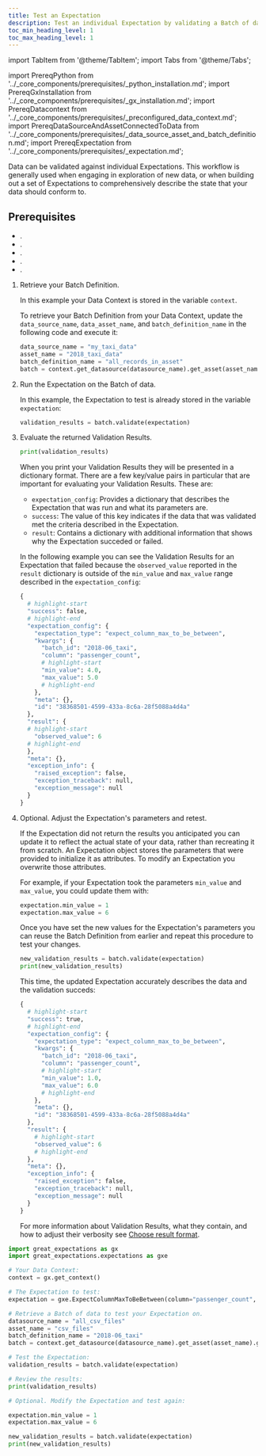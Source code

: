 ```yaml
---
title: Test an Expectation
description: Test an individual Expectation by validating a Batch of data.
toc_min_heading_level: 1
toc_max_heading_level: 1
---
```

import TabItem from '@theme/TabItem';
import Tabs from '@theme/Tabs';

import PrereqPython from '../_core_components/prerequisites/_python_installation.md';
import PrereqGxInstallation from '../_core_components/prerequisites/_gx_installation.md';
import PrereqDatacontext from '../_core_components/prerequisites/_preconfigured_data_context.md';
import PrereqDataSourceAndAssetConnectedToData from '../_core_components/prerequisites/_data_source_asset_and_batch_definition.md';
import PrereqExpectation from '../_core_components/prerequisites/_expectation.md';

Data can be validated against individual Expectations.  This workflow is generally used when engaging in exploration of new data, or when building out a set of Expectations to comprehensively describe the state that your data should conform to.

## Prerequisites

- <PrereqPython/>.
- <PrereqGxInstallation/>.
- <PrereqDatacontext/>.
- <PrereqDataSourceAndAssetConnectedToData/>.
- <PrereqExpectation/>.

<Tabs>

<TabItem value="procedure" label="Procedure">

1. Retrieve your Batch Definition.

   In this example your Data Context is stored in the variable `context`.

   To retrieve your Batch Definition from your Data Context, update the `data_source_name`, `data_asset_name`, and `batch_definition_name` in the following code and execute it:

   ```python title="Python"
   data_source_name = "my_taxi_data"
   asset_name = "2018_taxi_data"
   batch_definition_name = "all_records_in_asset"
   batch = context.get_datasource(datasource_name).get_asset(asset_name).get_batch_definition(batch_definition_name=batch_definition_name).get_batch()
   ```

2. Run the Expectation on the Batch of data.

   In this example, the Expectation to test is already stored in the variable `expectation`:

   ```python title="Python"
   validation_results = batch.validate(expectation)
   ```

3. Evaluate the returned Validation Results.

   ```python title="Python"
   print(validation_results)
   ```

   When you print your Validation Results they will be presented in a dictionary format.  There are a few key/value pairs in particular that are important for evaluating your Validation Results.  These are:

   - `expectation_config`: Provides a dictionary that describes the Expectation that was run and what its parameters are.
   - `success`: The value of this key indicates if the data that was validated met the criteria described in the Expectation.
   - `result`: Contains a dictionary with additional information that shows why the Expectation succeded or failed. 

   In the following example you can see the Validation Results for an Expectation that failed because the `observed_value` reported in the `result` dictionary is outside of the `min_value` and `max_value` range described in the `expectation_config`:

   ```python title="Python output"
   {
     # highlight-start
     "success": false,
     # highlight-end
     "expectation_config": {
       "expectation_type": "expect_column_max_to_be_between",
       "kwargs": {
         "batch_id": "2018-06_taxi",
         "column": "passenger_count",
         # highlight-start
         "min_value": 4.0,
         "max_value": 5.0
         # highlight-end
       },
       "meta": {},
       "id": "38368501-4599-433a-8c6a-28f5088a4d4a"
     },
     "result": {
     # highlight-start
       "observed_value": 6
     # highlight-end
     },
     "meta": {},
     "exception_info": {
       "raised_exception": false,
       "exception_traceback": null,
       "exception_message": null
     }
   }
   ```

4. Optional. Adjust the Expectation's parameters and retest.

   If the Expectation did not return the results you anticipated you can update it to reflect the actual state of your data, rather than recreating it from scratch. An Expectation object stores the parameters that were provided to initialize it as attributes.  To modify an Expectation you overwrite those attributes.

   For example, if your Expectation took the parameters `min_value` and `max_value`, you could update them with:

   ```python title="Python input"
   expectation.min_value = 1
   expectation.max_value = 6
   ```

   Once you have set the new values for the Expectation's parameters you can reuse the Batch Definition from earlier and repeat this procedure to test your changes.

   ```python title="Python input"
   new_validation_results = batch.validate(expectation)
   print(new_validation_results)
   ```

   This time, the updated Expectation accurately describes the data and the validation succeds:

   ```python title="Python output"
   {
     # highlight-start
     "success": true,
     # highlight-end
     "expectation_config": {
       "expectation_type": "expect_column_max_to_be_between",
       "kwargs": {
         "batch_id": "2018-06_taxi",
         "column": "passenger_count",
         # highlight-start
         "min_value": 1.0,
         "max_value": 6.0
         # highlight-end
       },
       "meta": {},
       "id": "38368501-4599-433a-8c6a-28f5088a4d4a"
     },
     "result": {
       # highlight-start
       "observed_value": 6
       # highlight-end
     },
     "meta": {},
     "exception_info": {
       "raised_exception": false,
       "exception_traceback": null,
       "exception_message": null
     }
   }
   ```

   For more information about Validation Results, what they contain, and how to adjust their verbosity see [Choose result format](../run_validations/choose_result_format.md).


</TabItem>

<TabItem value="sample_code" label="Sample code">


   ```python title="Python"
   import great_expectations as gx
   import great_expectations.expectations as gxe

   # Your Data Context:
   context = gx.get_context()

   # The Expectation to test:
   expectation = gxe.ExpectColumnMaxToBeBetween(column="passenger_count", min_value=4, max_value=5)

   # Retrieve a Batch of data to test your Expectation on.
   datasource_name = "all_csv_files"
   asset_name = "csv_files"
   batch_definition_name = "2018-06_taxi"
   batch = context.get_datasource(datasource_name).get_asset(asset_name).get_batch_definition(batch_definition_name=batch_definition_name).get_batch()
   
   # Test the Expectation:
   validation_results = batch.validate(expectation)
   
   # Review the results:
   print(validation_results)
   
   # Optional. Modify the Expectation and test again:
   
   expectation.min_value = 1
   expectation.max_value = 6
   
   new_validation_results = batch.validate(expectation)
   print(new_validation_results)
   ```

</TabItem>

</Tabs>


